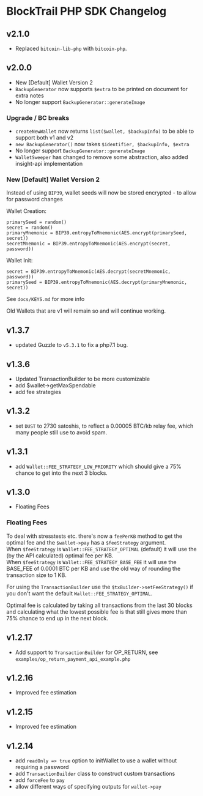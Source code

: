 BlockTrail PHP SDK Changelog
============================

v2.1.0
------
 - Replaced `bitcoin-lib-php` with `bitcoin-php`.

v2.0.0
------
 - New [Default] Wallet Version 2
 - `BackupGenerator` now supports `$extra` to be printed on document for extra notes
 - No longer support `BackupGenerator::generateImage`

### Upgrade / BC breaks
 - `createNewWallet` now returns `list($wallet, $backupInfo)` to be able to support both v1 and v2
 - `new BackupGenerator()` now takes `$identifier, $backupInfo, $extra`
 - No longer support `BackupGenerator::generateImage`
 - `WalletSweeper` has changed to remove some abstraction, also added insight-api implementation

### New [Default] Wallet Version 2
Instead of using `BIP39`, wallet seeds will now be stored encrypted - to allow for password changes

Wallet Creation:  
```
primarySeed = random()
secret = random()
primaryMnemonic = BIP39.entropyToMnemonic(AES.encrypt(primarySeed, secret))
secretMnemonic = BIP39.entropyToMnemonic(AES.encrypt(secret, password))
```

Wallet Init:  
```
secret = BIP39.entropyToMnemonic(AES.decrypt(secretMnemonic, password))
primarySeed = BIP39.entropyToMnemonic(AES.decrypt(primaryMnemonic, secret))
```

See `docs/KEYS.md` for more info
   
Old Wallets that are v1 will remain so and will continue working.

v1.3.7
------
 - updated Guzzle to `v5.3.1` to fix a php7.1 bug.

v1.3.6
------
 - Updated TransactionBuilder to be more customizable
 - add $wallet->getMaxSpendable
 - add fee strategies

v1.3.2
------
 - set `DUST` to 2730 satoshis, to reflect a 0.00005 BTC/kb relay fee, which many people still use to avoid spam.

v1.3.1
------
 - add `Wallet::FEE_STRATEGY_LOW_PRIORITY` which should give a 75% chance to get into the next 3 blocks.

v1.3.0
------
 - Floating Fees

### Floating Fees
To deal with stresstests etc. there's now a `feePerKB` method to get the optimal fee and the `$wallet->pay` has a `$feeStrategy` argument.  
When `$feeStrategy` is `Wallet::FEE_STRATEGY_OPTIMAL` (default) it will use the (by the API calculated) optimal fee per KB.  
When `$feeStrategy` is `Wallet::FEE_STRATEGY_BASE_FEE` it will use the BASE_FEE of 0.0001 BTC per KB and use the old way of rounding the transaction size to 1 KB.

For using the `TransactionBuilder` use the `$txBuilder->setFeeStrategy()` if you don't want the default `Wallet::FEE_STRATEGY_OPTIMAL`.

Optimal fee is calculated by taking all transactions from the last 30 blocks and calculating what the lowest possible fee is 
that still gives more than 75% chance to end up in the next block.

v1.2.17
-------
 - Add support to `TransactionBuilder` for OP_RETURN, see `examples/op_return_payment_api_example.php`

v1.2.16
-------
 - Improved fee estimation

v1.2.15
-------
 - Improved fee estimation

v1.2.14
-------
 - add `readOnly => true` option to initWallet to use a wallet without requiring a password
 - add `TransactionBuilder` class to construct custom transactions
 - add `forceFee` to `pay`
 - allow different ways of specifying outputs for `wallet->pay`
